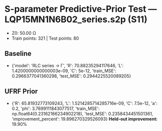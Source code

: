 # S-parameter Predictive-Prior Test — LQP15MN1N6B02_series.s2p (S11)
- Z0: 50.00 Ω
- Train points: 321  |  Test points: 80

## Baseline
- {'model': 'RLC series -> Γ', 'R': 70.88235294117646, 'L': 1.4200000000000003e-09, 'C': 5e-12, 'train_MSE': 0.2966377041360298, 'test_MSE': 0.2944225520089205}

## UFRF Prior
- {'R': 65.81932773109243, 'L': 1.5214285714285716e-09, 'C': 7.5e-12, 'a': 0.2, 'phi': 3.7699111843077517, 'train_MSE': np.float64(0.23162166234902218), 'test_MSE': 0.2358434451501361, 'improvement_percent': 19.896270329526093}
**Held-out improvement:** 19.90%